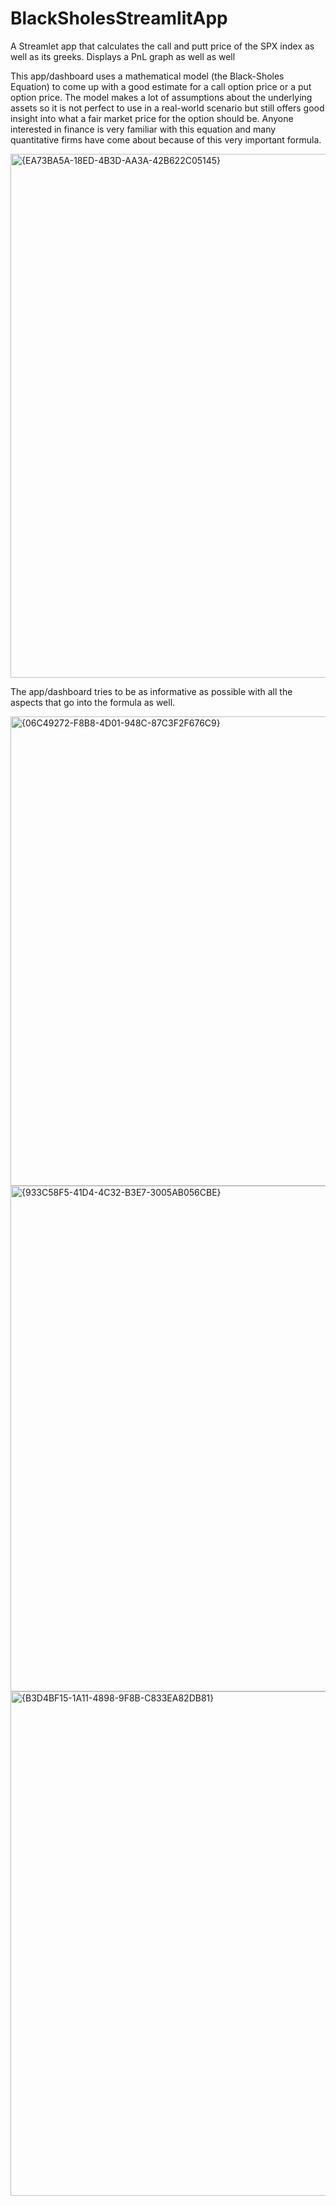 # BlackSholesStreamlitApp
A Streamlet app that calculates the call and putt price of the SPX index as well as its greeks. Displays a PnL graph as well as well

This app/dashboard uses a mathematical model (the Black-Sholes Equation) to come up with a good estimate for a call option price or a put option price. The model makes a lot of assumptions about the underlying assets so it is not perfect to use in a real-world scenario but still offers good insight into what a fair market price for the option should be. Anyone interested in finance is very familiar with this equation and many quantitative firms have come about because of this very important formula. 


<img width="1912" height="838" alt="{EA73BA5A-18ED-4B3D-AA3A-42B622C05145}" src="https://github.com/user-attachments/assets/947e3e91-ac2a-4456-b87b-77bc61e86e99" />

The app/dashboard tries to be as informative as possible with all the aspects that go into the formula as well.


<img width="1375" height="751" alt="{06C49272-F8B8-4D01-948C-87C3F2F676C9}" src="https://github.com/user-attachments/assets/09915ec6-fabe-4c98-8ca0-81796abf3a92" />


<img width="1910" height="809" alt="{933C58F5-41D4-4C32-B3E7-3005AB056CBE}" src="https://github.com/user-attachments/assets/4bf0b4a8-502c-4c1d-95a2-3b9f8060e0b7" />

<img width="1879" height="807" alt="{B3D4BF15-1A11-4898-9F8B-C833EA82DB81}" src="https://github.com/user-attachments/assets/008f7fde-8da6-4553-8af8-dac11b28689b" />
